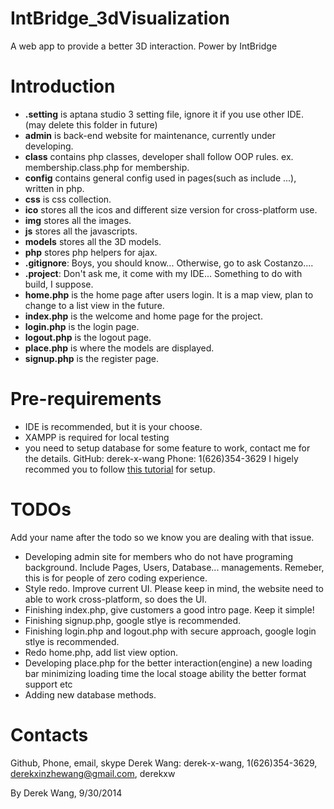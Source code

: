 IntBridge_3dVisualization
=========================

A web app to provide a better 3D interaction. Power by IntBridge

# Introduction

+ __.setting__ is aptana studio 3 setting file, ignore it if you use other IDE. (may delete this folder in future)
+ __admin__ is back-end website for maintenance, currently under developing.
+ __class__ contains php classes, developer shall follow OOP rules. ex. membership.class.php for membership.
+ __config__ contains general config used in pages(such as include ...), written in php.
+ __css__ is css collection.
+ __ico__ stores all the icos and different size version for cross-platform use.
+ __img__ stores all the images.
+ __js__ stores all the javascripts.
+ __models__ stores all the 3D models.
+ __php__ stores php helpers for ajax.
+ __.gitignore__: Boys, you should know... Otherwise, go to ask Costanzo....
+ __.project__: Don't ask me, it come with my IDE... Something to do with build, I suppose.
+ __home.php__ is the home page after users login. It is a map view, plan to change to a list view in the future.
+ __index.php__ is the welcome and home page for the project.
+ __login.php__ is the login page.
+ __logout.php__ is the logout page.
+ __place.php__ is where the models are displayed.
+ __signup.php__ is the register page.

# Pre-requirements

+ IDE is recommended, but it is your choose.
+ XAMPP is required for local testing
+ you need to setup database for some feature to work, contact me for the details. GitHub: derek-x-wang Phone: 1(626)354-3629
I higely recommed you to follow [this tutorial](https://www.youtube.com/playlist?list=PLAkMqlQoeMeiwvNWpe3mhgQxAa1jiGwmt) for setup.

# TODOs

Add your name after the todo so we know you are dealing with that issue.

+ Developing admin site for members who do not have programing background. Include Pages, Users, Database... managements. Remeber, this is for people of zero coding experience.
+ Style redo. Improve current UI. Please keep in mind, the website need to able to work cross-platform, so does the UI.
+ Finishing index.php, give customers a good intro page. Keep it simple!
+ Finishing signup.php, google stlye is recommended.
+ Finishing login.php and logout.php with secure approach, google login stlye is recommended.
+ Redo home.php, add list view option.
+ Developing place.php for 
   the better interaction(engine) 
   a new loading bar
   minimizing loading time
   the local stoage ability
   the better format support
   etc
+ Adding new database methods.

# Contacts
Github, Phone, email, skype
Derek Wang: derek-x-wang, 1(626)354-3629, derekxinzhewang@gmail.com, derekxw




By Derek Wang, 9/30/2014
